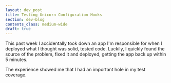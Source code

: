 ```yaml
---
layout: dev_post
title: Testing Unicorn Configuration Hooks
section: dev-blog
contents_class: medium-wide
draft: true
---
```


This past week I accidentally took down an app I'm responsible for when
I deployed what I thought was solid, tested code.  Luckily, I quickly
found the source of the problem, fixed it and deployed, getting the app
back up within 5 minutes.

The experience showed me that I had an important hole in my test coverage.
